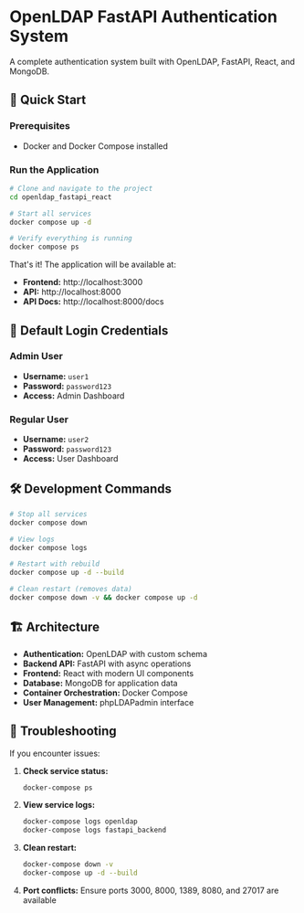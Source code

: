 # OpenLDAP FastAPI Authentication System

A complete authentication system built with OpenLDAP, FastAPI, React, and MongoDB.

## 🚀 Quick Start

### Prerequisites
- Docker and Docker Compose installed

### Run the Application

```bash
# Clone and navigate to the project
cd openldap_fastapi_react

# Start all services
docker compose up -d

# Verify everything is running
docker compose ps
```

That's it! The application will be available at:
- **Frontend:** http://localhost:3000
- **API:** http://localhost:8000
- **API Docs:** http://localhost:8000/docs

## 🔐 Default Login Credentials

### Admin User
- **Username:** `user1`
- **Password:** `password123`
- **Access:** Admin Dashboard

### Regular User
- **Username:** `user2` 
- **Password:** `password123`
- **Access:** User Dashboard

## 🛠️ Development Commands

```bash
# Stop all services
docker compose down

# View logs
docker compose logs

# Restart with rebuild
docker compose up -d --build

# Clean restart (removes data)
docker compose down -v && docker compose up -d
```

## 🏗️ Architecture

- **Authentication:** OpenLDAP with custom schema
- **Backend API:** FastAPI with async operations
- **Frontend:** React with modern UI components
- **Database:** MongoDB for application data
- **Container Orchestration:** Docker Compose
- **User Management:** phpLDAPadmin interface

## 🚨 Troubleshooting

If you encounter issues:

1. **Check service status:**
   ```bash
   docker-compose ps
   ```

2. **View service logs:**
   ```bash
   docker-compose logs openldap
   docker-compose logs fastapi_backend
   ```

3. **Clean restart:**
   ```bash
   docker-compose down -v
   docker-compose up -d --build
   ```

4. **Port conflicts:** Ensure ports 3000, 8000, 1389, 8080, and 27017 are available
